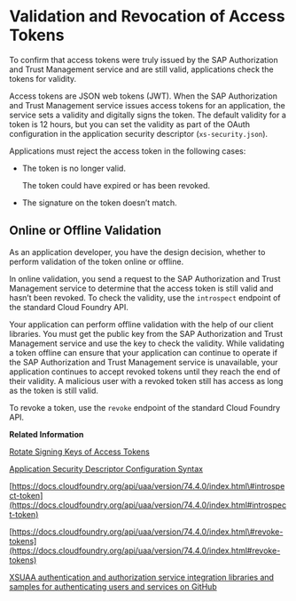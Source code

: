 <!-- loio8eb23a1130e24ef49fa689bf7aab781e -->

# Validation and Revocation of Access Tokens

To confirm that access tokens were truly issued by the SAP Authorization and Trust Management service and are still valid, applications check the tokens for validity.

Access tokens are JSON web tokens \(JWT\). When the SAP Authorization and Trust Management service issues access tokens for an application, the service sets a validity and digitally signs the token. The default validity for a token is 12 hours, but you can set the validity as part of the OAuth configuration in the application security descriptor \(`xs-security.json`\).

Applications must reject the access token in the following cases:

-   The token is no longer valid.

    The token could have expired or has been revoked.

-   The signature on the token doesn’t match.




<a name="loio8eb23a1130e24ef49fa689bf7aab781e__section_lvx_tbj_jmb"/>

## Online or Offline Validation

As an application developer, you have the design decision, whether to perform validation of the token online or offline.

In online validation, you send a request to the SAP Authorization and Trust Management service to determine that the access token is still valid and hasn’t been revoked. To check the validity, use the `introspect` endpoint of the standard Cloud Foundry API.

Your application can perform offline validation with the help of our client libraries. You must get the public key from the SAP Authorization and Trust Management service and use the key to check the validity. While validating a token offline can ensure that your application can continue to operate if the SAP Authorization and Trust Management service is unavailable, your application continues to accept revoked tokens until they reach the end of their validity. A malicious user with a revoked token still has access as long as the token is still valid.

To revoke a token, use the `revoke` endpoint of the standard Cloud Foundry API.

**Related Information**  


[Rotate Signing Keys of Access Tokens](../50_administration_and_ops/rotate-signing-keys-of-access-tokens-b279adf.md "Components of the Cloud Foundry environment use the digital signature of the access tokens to verify the validity of access tokens. To rotate the signing keys of access token, use the Security Setting API of the SAP Authorization and Trust Management service.")

[Application Security Descriptor Configuration Syntax](application-security-descriptor-configuration-syntax-517895a.md "The syntax required to set the properties and values defined in the xs-security.json application security descriptor file.")

[https://docs.cloudfoundry.org/api/uaa/version/74.4.0/index.html\#introspect-token](https://docs.cloudfoundry.org/api/uaa/version/74.4.0/index.html#introspect-token)

[https://docs.cloudfoundry.org/api/uaa/version/74.4.0/index.html\#revoke-tokens](https://docs.cloudfoundry.org/api/uaa/version/74.4.0/index.html#revoke-tokens)

[XSUAA authentication and authorization service integration libraries and samples for authenticating users and services on GitHub](https://github.com/SAP/cloud-security-xsuaa-integration)

